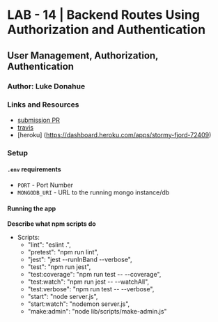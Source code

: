 # LAB - 14 | Backend Routes Using Authorization and Authentication

## User Management, Authorization, Authentication

### Author: Luke Donahue

### Links and Resources
* [submission PR](https://github.com/Luke9389-career-track/user-management-and-auth/compare/admin?expand=1)
* [travis](https://www.travis-ci.com/Luke9389-career-track/user-management-and-auth/jobs/243645269)
* [heroku] (https://dashboard.heroku.com/apps/stormy-fjord-72409)

### Setup
#### `.env` requirements
* `PORT` - Port Number
* `MONGODB_URI` - URL to the running mongo instance/db

#### Running the app

**Describe what npm scripts do**
- Scripts: 
    - "lint": "eslint .",
    - "pretest": "npm run lint",
    - "jest": "jest --runInBand --verbose",
    - "test": "npm run jest",
    - "test:coverage": "npm run test -- --coverage",
    - "test:watch": "npm run jest -- --watchAll",
    - "test:verbose": "npm run test -- --verbose",
    - "start": "node server.js",
    - "start:watch": "nodemon server.js",
    - "make:admin": "node lib/scripts/make-admin.js"